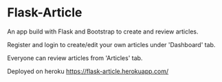 # Flask-Article
An app build with Flask and Bootstrap to create and review articles.

Register and login to create/edit your own articles under 'Dashboard' tab.

Everyone can review articles from 'Articles' tab.

Deployed on heroku https://flask-article.herokuapp.com/

